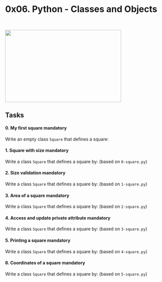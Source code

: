 <p><audio class="audio-for-speech" src="http://www.unit-conversion.info/texttools/text-to-html/"></audio></p>
<div class="translate-tooltip-mtz hidden">
<div class="header">
<div class="header-controls">
<h1 class="gap">0x06. Python - Classes and Objects</h1>
<p>&nbsp;</p>
<p class="sm-gap"><img src="https://www.bournetocode.com/projects/AQA_A_Theory/pages/img/oopBike.png" alt="" width="373" height="232" /></p>
</div>
<div class="translate-icons">
<h2 class="gap">Tasks</h2>
<div data-role="task1175" data-position="1">
<div id="task-1175" class=" clearfix gap">
<h4 class="task">0. My first square&nbsp;mandatory</h4>
<p>Write an empty class&nbsp;<code>Square</code>&nbsp;that defines a square:</p>
</div>
</div>
<div data-role="task1176" data-position="2">
<div id="task-1176" class=" clearfix gap">
<h4 class="task">1. Square with size&nbsp;mandatory</h4>
<p>Write a class&nbsp;<code>Square</code>&nbsp;that defines a square by: (based on&nbsp;<code>0-square.py</code>)</p>
</div>
</div>
<div data-role="task1180" data-position="3">
<div id="task-1180" class=" clearfix gap">
<h4 class="task">2. Size validation&nbsp;mandatory</h4>
<p>Write a class&nbsp;<code>Square</code>&nbsp;that defines a square by: (based on&nbsp;<code>1-square.py</code>)</p>
</div>
</div>
<div data-role="task1181" data-position="4">
<div id="task-1181" class=" clearfix gap">
<h4 class="task">3. Area of a square&nbsp;mandatory</h4>
<p>Write a class&nbsp;<code>Square</code>&nbsp;that defines a square by: (based on&nbsp;<code>2-square.py</code>)</p>
</div>
</div>
<div data-role="task1182" data-position="5">
<div id="task-1182" class=" clearfix gap">
<h4 class="task">4. Access and update private attribute&nbsp;mandatory</h4>
<p>Write a class&nbsp;<code>Square</code>&nbsp;that defines a square by: (based on&nbsp;<code>3-square.py</code>)</p>
</div>
</div>
<div data-role="task1207" data-position="6">
<div id="task-1207" class=" clearfix gap">
<h4 class="task">5. Printing a square&nbsp;mandatory</h4>
<p>Write a class&nbsp;<code>Square</code>&nbsp;that defines a square by: (based on&nbsp;<code>4-square.py</code>)</p>
</div>
</div>
<div data-role="task1208" data-position="7">
<div id="task-1208" class=" clearfix gap">
<h4 class="task">6. Coordinates of a square&nbsp;<span class="alert alert-warning mandatory-optional">mandatory</span></h4>
<p>Write a class&nbsp;<code>Square</code>&nbsp;that defines a square by: (based on&nbsp;<code>5-square.py</code>)</p>
</div>
</div>
&nbsp;<img class="to" src="http://www.unit-conversion.info/texttools/text-to-html/" alt="" /></div>
</div>
<div class="translated-text">&nbsp;</div>
</div>
<p>&nbsp;</p>
